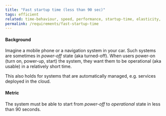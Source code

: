 ```yaml
---
title: "Fast startup time (less than 90 sec)"
tags: efficient
related: time-behaviour, speed, performance, startup-time, elasticity, scalability
permalink: /requirements/fast-startup-time
---
```


<div class="quality-requirement" markdown="1">

#### Background

Imagine a mobile phone or a navigation system in your car. 
Such systems are sometimes in _power-off_ state (aka turned-off).
When users power-on (turn on, power-up, start) the system, they want them to be operational (aka usable) in a relatively short time.

This also holds for systems that are automatically managed, e.g. services deployed in the cloud.

#### Metric

The system must be able to start from _power-off_ to _operational_ state in less than 90 seconds.


</div><br>




